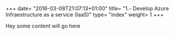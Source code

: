 +++
date= "2016-03-08T21:07:13+01:00"
title= "1.- Develop Azure Infraestructure as a service (IaaS)"
type= "index"
weight= 1
+++


Hey some content will go here
